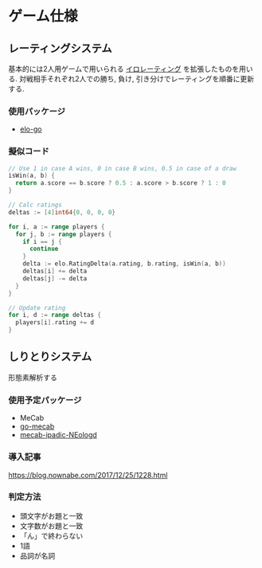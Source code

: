 # ゲーム仕様
## レーティングシステム
基本的には2人用ゲームで用いられる [イロレーティング](https://ja.wikipedia.org/wiki/%E3%82%A4%E3%83%AD%E3%83%AC%E3%83%BC%E3%83%86%E3%82%A3%E3%83%B3%E3%82%B0) を拡張したものを用いる.  対戦相手それぞれ2人での勝ち, 負け, 引き分けでレーティングを順番に更新する.

### 使用パッケージ
- [elo-go](https://github.com/kortemy/elo-go)

### 擬似コード
```go
// Use 1 in case A wins, 0 in case B wins, 0.5 in case of a draw
isWin(a, b) {
  return a.score == b.score ? 0.5 : a.score > b.score ? 1 : 0
}

// Calc ratings
deltas := [4]int64{0, 0, 0, 0}

for i, a := range players {
  for j, b := range players {
    if i == j { 
      continue
    }
    delta := elo.RatingDelta(a.rating, b.rating, isWin(a, b))
    deltas[i] += delta
    deltas[j] -= delta
  }
}

// Update rating
for i, d := range deltas {
  players[i].rating += d
}
```

## しりとりシステム
形態素解析する  

### 使用予定パッケージ
- MeCab
- [go-mecab](https://github.com/shogo82148/go-mecab)
- [mecab-ipadic-NEologd](https://github.com/neologd/mecab-ipadic-neologd/blob/master/README.ja.md)

### 導入記事
<https://blog.nownabe.com/2017/12/25/1228.html>

### 判定方法
- 頭文字がお題と一致
- 文字数がお題と一致
- 「ん」で終わらない
- 1語
- 品詞が名詞
